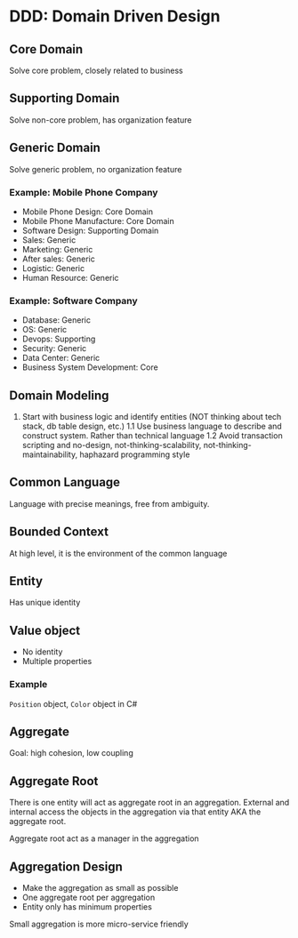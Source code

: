 # DDD: Domain Driven Design

## Core Domain

Solve core problem, closely related to business

## Supporting Domain

Solve non-core problem, has organization feature

## Generic Domain

Solve generic problem, no organization feature

### Example: Mobile Phone Company

- Mobile Phone Design: Core Domain
- Mobile Phone Manufacture: Core Domain
- Software Design: Supporting Domain
- Sales: Generic
- Marketing: Generic
- After sales: Generic
- Logistic: Generic
- Human Resource: Generic

### Example: Software Company

- Database: Generic
- OS: Generic
- Devops: Supporting
- Security: Generic
- Data Center: Generic
- Business System Development: Core

## Domain Modeling

1. Start with business logic and identify entities (NOT thinking about tech stack, db table design, etc.)
   1.1 Use business language to describe and construct system. Rather than technical language
   1.2 Avoid transaction scripting and no-design, not-thinking-scalability, not-thinking-maintainability, haphazard programming style

## Common Language

Language with precise meanings, free from ambiguity.

## Bounded Context

At high level, it is the environment of the common language

## Entity

Has unique identity

## Value object

- No identity
- Multiple properties

### Example

`Position` object, `Color` object in C#

## Aggregate

Goal: high cohesion, low coupling

## Aggregate Root

There is one entity will act as aggregate root in an aggregation. External and internal access the objects in the aggregation via that entity AKA the aggregate root.

Aggregate root act as a manager in the aggregation

## Aggregation Design

- Make the aggregation as small as possible
- One aggregate root per aggregation
- Entity only has minimum properties

Small aggregation is more micro-service friendly

